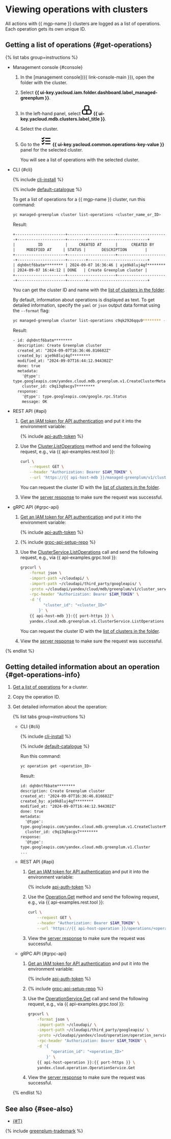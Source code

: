 # Viewing operations with clusters

All actions with {{ mgp-name }} clusters are logged as a list of operations. Each operation gets its own unique ID.

## Getting a list of operations {#get-operations}

{% list tabs group=instructions %}

- Management console {#console}

  1. In the [management console]({{ link-console-main }}), open the folder with the cluster.
  1. Select **{{ ui-key.yacloud.iam.folder.dashboard.label_managed-greenplum }}**.
  1. In the left-hand panel, select ![image](../../_assets/console-icons/cubes-3.svg) **{{ ui-key.yacloud.mdb.clusters.label_title }}**.
  1. Select the cluster.
  1. Go to the ![image](../../_assets/console-icons/list-check.svg) **{{ ui-key.yacloud.common.operations-key-value }}** panel for the selected cluster.

     You will see a list of operations with the selected cluster.

- CLI {#cli}

  {% include [cli-install](../../_includes/cli-install.md) %}

  {% include [default-catalogue](../../_includes/default-catalogue.md) %}

  To get a list of operations for a {{ mgp-name }} cluster, run this command:

  ```bash
  yc managed-greenplum cluster list-operations <cluster_name_or_ID>
  ```

  Result:

  ```text
  +----------------------+---------------------+----------------------+---------------------+--------+--------------------------+
  |          ID          |     CREATED AT      |      CREATED BY      |     MODIFIED AT     | STATUS |       DESCRIPTION        |
  +----------------------+---------------------+----------------------+---------------------+--------+--------------------------+
  | dqh0ntf6batm******** | 2024-09-07 16:36:46 | aje9k8luj4qf******** | 2024-09-07 16:44:12 | DONE   | Create Greenplum cluster |
  +----------------------+---------------------+----------------------+---------------------+--------+--------------------------+
  ```

  You can get the cluster ID and name with the [list of clusters in the folder](#list-clusters).

  By default, information about operations is displayed as text. To get detailed information, specify the `yaml` or `json` output data format using the `--format` flag:

  ```bash
  yc managed-greenplum cluster list-operations c9qk2926qqu9******** --format yaml
  ```

  Result:

  ```text
  - id: dqh0ntf6batm********
    description: Create Greenplum cluster
    created_at: "2024-09-07T16:36:46.816682Z"
    created_by: aje9k8luj4qf********
    modified_at: "2024-09-07T16:44:12.944302Z"
    done: true
    metadata:
      '@type': type.googleapis.com/yandex.cloud.mdb.greenplum.v1.CreateClusterMetadata
      cluster_id: c9q13q0acgv7********
    response:
      '@type': type.googleapis.com/google.rpc.Status
      message: OK
  ```

- REST API {#api}

  1. [Get an IAM token for API authentication](../api-ref/authentication.md) and put it into the environment variable:

      {% include [api-auth-token](../../_includes/mdb/api-auth-token.md) %}

  1. Use the [Cluster.ListOperations](../api-ref/Cluster/listOperations.md) method and send the following request, e.g., via {{ api-examples.rest.tool }}:

      ```bash
      curl \
          --request GET \
          --header "Authorization: Bearer $IAM_TOKEN" \
          --url 'https://{{ api-host-mdb }}/managed-greenplum/v1/clusters/<cluster_ID>/operations'
      ```

      You can request the cluster ID with the [list of clusters in the folder](#list-clusters).

  1. View the [server response](../api-ref/Cluster/listOperations.md#yandex.cloud.mdb.greenplum.v1.ListClusterOperationsResponse) to make sure the request was successful.

- gRPC API {#grpc-api}

  1. [Get an IAM token for API authentication](../api-ref/authentication.md) and put it into the environment variable:

      {% include [api-auth-token](../../_includes/mdb/api-auth-token.md) %}

  1. {% include [grpc-api-setup-repo](../../_includes/mdb/grpc-api-setup-repo.md) %}

  1. Use the [ClusterService.ListOperations](../api-ref/grpc/Cluster/listOperations.md) call and send the following request, e.g., via {{ api-examples.grpc.tool }}:

      ```bash
      grpcurl \
          -format json \
          -import-path ~/cloudapi/ \
          -import-path ~/cloudapi/third_party/googleapis/ \
          -proto ~/cloudapi/yandex/cloud/mdb/greenplum/v1/cluster_service.proto \
          -rpc-header "Authorization: Bearer $IAM_TOKEN" \
          -d '{
                "cluster_id": "<cluster_ID>"
              }' \
          {{ api-host-mdb }}:{{ port-https }} \
          yandex.cloud.mdb.greenplum.v1.ClusterService.ListOperations
      ```

      You can request the cluster ID with the [list of clusters in the folder](#list-clusters).

  1. View the [server response](../api-ref/grpc/Cluster/listOperations.md#yandex.cloud.mdb.greenplum.v1.ListClusterOperationsResponse) to make sure the request was successful.

{% endlist %}

## Getting detailed information about an operation {#get-operations-info}

1. [Get a list of operations](#get-operations) for a cluster.
1. Copy the operation ID.
1. Get detailed information about the operation:

    {% list tabs group=instructions %}

    - CLI {#cli}

      {% include [cli-install](../../_includes/cli-install.md) %}

      {% include [default-catalogue](../../_includes/default-catalogue.md) %}

      Run this command:

      ```bash
      yc operation get <operation_ID>
      ```

      Result:

      ```text
      id: dqh0ntf6batm********
      description: Create Greenplum cluster
      created_at: "2024-09-07T16:36:46.816682Z"
      created_by: aje9k8luj4qf********
      modified_at: "2024-09-07T16:44:12.944302Z"
      done: true
      metadata:
        '@type': type.googleapis.com/yandex.cloud.mdb.greenplum.v1.CreateClusterMetadata
        cluster_id: c9q13q0acgv7********
      response:
        '@type': type.googleapis.com/yandex.cloud.mdb.greenplum.v1.Cluster
      ...
      ```

    - REST API {#api}

      1. [Get an IAM token for API authentication](../api-ref/authentication.md) and put it into the environment variable:

          {% include [api-auth-token](../../_includes/mdb/api-auth-token.md) %}

      1. Use the [Operation.Get](../api-ref/Operation/get.md) method and send the following request, e.g., via {{ api-examples.rest.tool }}:

          ```bash
          curl \
              --request GET \
              --header "Authorization: Bearer $IAM_TOKEN" \
              --url 'https://{{ api-host-operation }}/operations/<operation_ID>'
          ```

      1. View the [server response](../api-ref/Operation/get.md#yandex.cloud.operation.Operation) to make sure the request was successful.

    - gRPC API {#grpc-api}

      1. [Get an IAM token for API authentication](../api-ref/authentication.md) and put it into the environment variable:

          {% include [api-auth-token](../../_includes/mdb/api-auth-token.md) %}

      1. {% include [grpc-api-setup-repo](../../_includes/mdb/grpc-api-setup-repo.md) %}

      1. Use the [OperationService.Get](../api-ref/grpc/Operation/get.md) call and send the following request, e.g., via {{ api-examples.grpc.tool }}:

          ```bash
          grpcurl \
              -format json \
              -import-path ~/cloudapi/ \
              -import-path ~/cloudapi/third_party/googleapis/ \
              -proto ~/cloudapi/yandex/cloud/operation/operation_service.proto \
              -rpc-header "Authorization: Bearer $IAM_TOKEN" \
              -d '{
                    "operation_id": "<operation_ID>"
                  }' \
              {{ api-host-operation }}:{{ port-https }} \
              yandex.cloud.operation.OperationService.Get
          ```

      1. View the [server response](../api-ref/grpc/Operation/get.md#yandex.cloud.operation.Operation) to make sure the request was successful.

    {% endlist %}

## See also {#see-also}

* [{#T}](../../api-design-guide/concepts/about-async.md)

{% include [greenplum-trademark](../../_includes/mdb/mgp/trademark.md) %}
